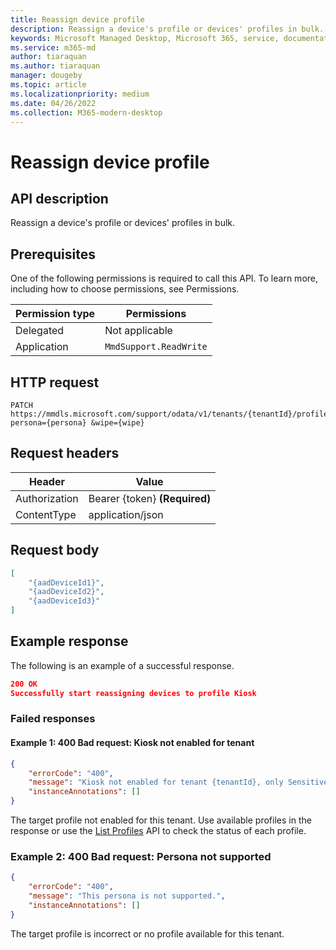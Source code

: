 ```yaml
---
title: Reassign device profile
description: Reassign a device's profile or devices' profiles in bulk.
keywords: Microsoft Managed Desktop, Microsoft 365, service, documentation
ms.service: m365-md
author: tiaraquan
ms.author: tiaraquan
manager: dougeby
ms.topic: article
ms.localizationpriority: medium
ms.date: 04/26/2022
ms.collection: M365-modern-desktop
---
```


# Reassign device profile

## API description

Reassign a device's profile or devices' profiles in bulk.

## Prerequisites

One of the following permissions is required to call this API. To learn more, including how to choose permissions, see Permissions.

| Permission type | Permissions |
| --- | --- |
| Delegated | Not applicable |
| Application | `MmdSupport.ReadWrite` |

## HTTP request

```http
PATCH https://mmdls.microsoft.com/support/odata/v1/tenants/{tenantId}/profiles/reassignProfile?persona={persona} &wipe={wipe} 
```

## Request headers

| Header | Value  |
| --- | --- |
| Authorization | Bearer {token} **(Required)** |
| ContentType | application/json |

## Request body

```json
[ 
    "{aadDeviceId1}", 
    "{aadDeviceId2}", 
    "{aadDeviceId3}" 
] 
```

## Example response

The following is an example of a successful response.

```json
200 OK
Successfully start reassigning devices to profile Kiosk
```

### Failed responses

#### Example 1: 400 Bad request: Kiosk not enabled for tenant

```json
{ 
    "errorCode": "400", 
    "message": "Kiosk not enabled for tenant {tenantId}, only SensitiveData,Standard,PowerUser are enabled", 
    "instanceAnnotations": [] 
} 
```

The target profile not enabled for this tenant. Use available profiles in the response or use the [List Profiles](mmd-api-list-profiles.md) API to check the status of each profile.

### Example 2: 400 Bad request: Persona not supported

```json
{ 
    "errorCode": "400", 
    "message": "This persona is not supported.", 
    "instanceAnnotations": [] 
} 
```

The target profile is incorrect or no profile available for this tenant.
